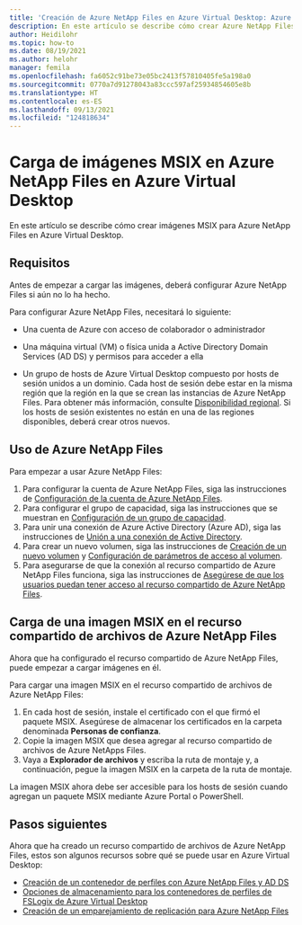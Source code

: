 ```yaml
---
title: 'Creación de Azure NetApp Files en Azure Virtual Desktop: Azure'
description: En este artículo se describe cómo crear Azure NetApp Files en Azure Virtual Desktop.
author: Heidilohr
ms.topic: how-to
ms.date: 08/19/2021
ms.author: helohr
manager: femila
ms.openlocfilehash: fa6052c91be73e05bc2413f57810405fe5a198a0
ms.sourcegitcommit: 0770a7d91278043a83ccc597af25934854605e8b
ms.translationtype: HT
ms.contentlocale: es-ES
ms.lasthandoff: 09/13/2021
ms.locfileid: "124818634"
---
```

# <a name="upload-msix-images-to-azure-netapp-files-in-azure-virtual-desktop"></a>Carga de imágenes MSIX en Azure NetApp Files en Azure Virtual Desktop

En este artículo se describe cómo crear imágenes MSIX para Azure NetApp Files en Azure Virtual Desktop.

## <a name="requirements"></a>Requisitos

Antes de empezar a cargar las imágenes, deberá configurar Azure NetApp Files si aún no lo ha hecho.

Para configurar Azure NetApp Files, necesitará lo siguiente:

- Una cuenta de Azure con acceso de colaborador o administrador

- Una máquina virtual (VM) o física unida a Active Directory Domain Services (AD DS) y permisos para acceder a ella

- Un grupo de hosts de Azure Virtual Desktop compuesto por hosts de sesión unidos a un dominio. Cada host de sesión debe estar en la misma región que la región en la que se crean las instancias de Azure NetApp Files. Para obtener más información, consulte [Disponibilidad regional](https://azure.microsoft.com/global-infrastructure/services/?products=netapp). Si los hosts de sesión existentes no están en una de las regiones disponibles, deberá crear otros nuevos.

## <a name="start-using-azure-netapp-files"></a>Uso de Azure NetApp Files

Para empezar a usar Azure NetApp Files:

1. Para configurar la cuenta de Azure NetApp Files, siga las instrucciones de [Configuración de la cuenta de Azure NetApp Files](create-fslogix-profile-container.md#set-up-your-azure-netapp-files-account).
2. Para configurar el grupo de capacidad, siga las instrucciones que se muestran en [Configuración de un grupo de capacidad](../azure-netapp-files/azure-netapp-files-set-up-capacity-pool.md).
3. Para unir una conexión de Azure Active Directory (Azure AD), siga las instrucciones de [Unión a una conexión de Active Directory](create-fslogix-profile-container.md#join-an-active-directory-connection).
4. Para crear un nuevo volumen, siga las instrucciones de [Creación de un nuevo volumen](create-fslogix-profile-container.md#create-a-new-volume) y [Configuración de parámetros de acceso al volumen](create-fslogix-profile-container.md#configure-volume-access-parameters).
5. Para asegurarse de que la conexión al recurso compartido de Azure NetApp Files funciona, siga las instrucciones de [Asegúrese de que los usuarios puedan tener acceso al recurso compartido de Azure NetApp Files](create-fslogix-profile-container.md#make-sure-users-can-access-the-azure-netapp-file-share).

## <a name="upload-an-msix-image-to-the-azure-netapp-file-share"></a>Carga de una imagen MSIX en el recurso compartido de archivos de Azure NetApp Files

Ahora que ha configurado el recurso compartido de Azure NetApp Files, puede empezar a cargar imágenes en él.

Para cargar una imagen MSIX en el recurso compartido de archivos de Azure NetApp Files:

1. En cada host de sesión, instale el certificado con el que firmó el paquete MSIX. Asegúrese de almacenar los certificados en la carpeta denominada **Personas de confianza**.
2. Copie la imagen MSIX que desea agregar al recurso compartido de archivos de Azure NetApps Files.
3. Vaya a **Explorador de archivos** y escriba la ruta de montaje y, a continuación, pegue la imagen MSIX en la carpeta de la ruta de montaje.

La imagen MSIX ahora debe ser accesible para los hosts de sesión cuando agregan un paquete MSIX mediante Azure Portal o PowerShell.

## <a name="next-steps"></a>Pasos siguientes

Ahora que ha creado un recurso compartido de archivos de Azure NetApp Files, estos son algunos recursos sobre qué se puede usar en Azure Virtual Desktop:

- [Creación de un contenedor de perfiles con Azure NetApp Files y AD DS](create-fslogix-profile-container.md)
- [Opciones de almacenamiento para los contenedores de perfiles de FSLogix de Azure Virtual Desktop](store-fslogix-profile.md)
- [Creación de un emparejamiento de replicación para Azure NetApp Files](../azure-netapp-files/cross-region-replication-create-peering.md)
